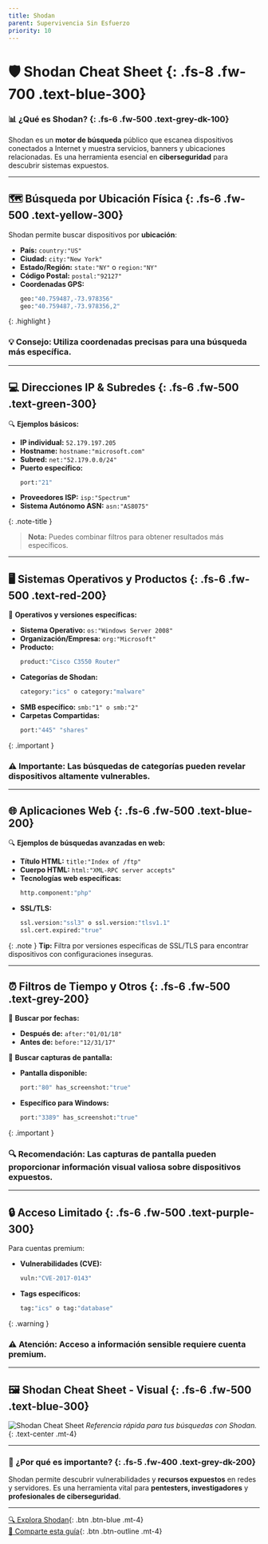 ```yaml
---
title: Shodan
parent: Supervivencia Sin Esfuerzo
priority: 10
---
```


# 🛡 **Shodan Cheat Sheet** {: .fs-8 .fw-700 .text-blue-300}

### 📊 **¿Qué es Shodan?** {: .fs-6 .fw-500 .text-grey-dk-100}

Shodan es un **motor de búsqueda** público que escanea dispositivos conectados a Internet y muestra servicios, banners y ubicaciones relacionadas. Es una herramienta esencial en **ciberseguridad** para descubrir sistemas expuestos.

---

## 🗺 **Búsqueda por Ubicación Física** {: .fs-6 .fw-500 .text-yellow-300}

Shodan permite buscar dispositivos por **ubicación**:
- **País:** `country:"US"`
- **Ciudad:** `city:"New York"`
- **Estado/Región:** `state:"NY"` o `region:"NY"`
- **Código Postal:** `postal:"92127"`
- **Coordenadas GPS:**
    ```sh
    geo:"40.759487,-73.978356"
    geo:"40.759487,-73.978356,2"
    ```

{: .highlight }
### 💡 **Consejo:** Utiliza coordenadas precisas para una búsqueda más específica.

---

## 💻 **Direcciones IP & Subredes** {: .fs-6 .fw-500 .text-green-300}

🔍 **Ejemplos básicos:**
- **IP individual:** `52.179.197.205`
- **Hostname:** `hostname:"microsoft.com"`
- **Subred:** `net:"52.179.0.0/24"`
- **Puerto específico:**
    ```sh
    port:"21"
    ```
- **Proveedores ISP:** `isp:"Spectrum"`
- **Sistema Autónomo ASN:** `asn:"AS8075"`

{: .note-title }
> **Nota:**
> Puedes combinar filtros para obtener resultados más específicos.

---

## 🖥 **Sistemas Operativos y Productos** {: .fs-6 .fw-500 .text-red-200}

🔎 **Operativos y versiones específicas:**
- **Sistema Operativo:** `os:"Windows Server 2008"`
- **Organización/Empresa:** `org:"Microsoft"`
- **Producto:**
    ```sh
    product:"Cisco C3550 Router"
    ```
- **Categorías de Shodan:**
    ```sh
    category:"ics" o category:"malware"
    ```
- **SMB específico:** `smb:"1" o smb:"2"`
- **Carpetas Compartidas:**
    ```sh
    port:"445" "shares"
    ```

{: .important }
### ⚠️ **Importante:** Las búsquedas de categorías pueden revelar dispositivos altamente vulnerables.

---

## 🌐 **Aplicaciones Web** {: .fs-6 .fw-500 .text-blue-200}

🔍 **Ejemplos de búsquedas avanzadas en web:**
- **Título HTML:** `title:"Index of /ftp"`
- **Cuerpo HTML:** `html:"XML-RPC server accepts"`
- **Tecnologías web específicas:**
    ```sh
    http.component:"php"
    ```
- **SSL/TLS:**
    ```sh
    ssl.version:"ssl3" o ssl.version:"tlsv1.1"
    ssl.cert.expired:"true"
    ```

{: .note }
**Tip:** Filtra por versiones específicas de SSL/TLS para encontrar dispositivos con configuraciones inseguras.

---

## ⏰ **Filtros de Tiempo y Otros** {: .fs-6 .fw-500 .text-grey-200}

🔎 **Buscar por fechas:**
- **Después de:** `after:"01/01/18"`
- **Antes de:** `before:"12/31/17"`

🔎 **Buscar capturas de pantalla:**
- **Pantalla disponible:**
    ```sh
    port:"80" has_screenshot:"true"
    ```
- **Específico para Windows:**
    ```sh
    port:"3389" has_screenshot:"true"
    ```

{: .important }
### 🔍 **Recomendación:** Las capturas de pantalla pueden proporcionar información visual valiosa sobre dispositivos expuestos.

---

## 🔒 **Acceso Limitado** {: .fs-6 .fw-500 .text-purple-300}

Para cuentas premium:
- **Vulnerabilidades (CVE):**
    ```sh
    vuln:"CVE-2017-0143"
    ```
- **Tags específicos:**
    ```sh
    tag:"ics" o tag:"database"
    ```

{: .warning }
### ⚠️ **Atención:** Acceso a información sensible requiere cuenta premium.

---

## 🖼 **Shodan Cheat Sheet - Visual** {: .fs-6 .fw-500 .text-blue-300}

![Shodan Cheat Sheet](shodan.jpeg)
*Referencia rápida para tus búsquedas con Shodan.*
{: .text-center .mt-4}

---

### 🎯 **¿Por qué es importante?** {: .fs-5 .fw-400 .text-grey-dk-200}

Shodan permite descubrir vulnerabilidades y **recursos expuestos** en redes y servidores. Es una herramienta vital para **pentesters, investigadores** y **profesionales de ciberseguridad**.

---

[🔍 Explora Shodan](https://www.shodan.io){: .btn .btn-blue .mt-4}  
[💬 Comparte esta guía](#){: .btn .btn-outline .mt-4}

